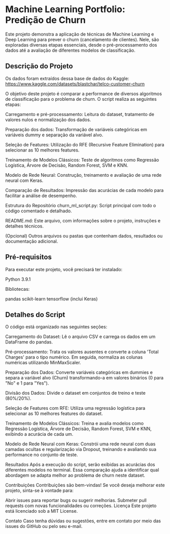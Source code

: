 # Machine Learning Portfolio: Predição de Churn #

Este projeto demonstra a aplicação de técnicas de Machine Learning e Deep Learning para prever o churn (cancelamento de clientes). Nele, são exploradas diversas etapas essenciais, desde o pré-processamento dos dados até a avaliação de diferentes modelos de classificação.

## Descrição do Projeto
Os dados foram extraídos dessa base de dados do Kaggle: https://www.kaggle.com/datasets/blastchar/telco-customer-churn

O objetivo deste projeto é comparar a performance de diversos algoritmos de classificação para o problema de churn. O script realiza as seguintes etapas:


Carregamento e pré-processamento: Leitura do dataset, tratamento de valores nulos e normalização dos dados.

Preparação dos dados: Transformação de variáveis categóricas em variáveis dummy e separação da variável alvo.

Seleção de Features: Utilização do RFE (Recursive Feature Elimination) para selecionar as 10 melhores features.

Treinamento de Modelos Clássicos: Teste de algoritmos como Regressão Logística, Árvore de Decisão, Random Forest, SVM e KNN.

Modelo de Rede Neural: Construção, treinamento e avaliação de uma rede neural com Keras.

Comparação de Resultados: Impressão das acurácias de cada modelo para facilitar a análise de desempenho.

Estrutura do Repositório
churn_ml_script.py: Script principal com todo o código comentado e detalhado.

README.md: Este arquivo, com informações sobre o projeto, instruções e detalhes técnicos.

(Opcional) Outros arquivos ou pastas que contenham dados, resultados ou documentação adicional.

## Pré-requisitos

Para executar este projeto, você precisará ter instalado:

Python 3.9.1

Bibliotecas:

pandas
scikit-learn
tensorflow (inclui Keras)

## Detalhes do Script
O código está organizado nas seguintes seções:

Carregamento do Dataset:
Lê o arquivo CSV e carrega os dados em um DataFrame do pandas.

Pré-processamento:
Trata os valores ausentes e converte a coluna 'Total Charges' para o tipo numérico. Em seguida, normaliza as colunas numéricas utilizando MinMaxScaler.

Preparação dos Dados:
Converte variáveis categóricas em dummies e separa a variável alvo (Churn) transformando-a em valores binários (0 para "No" e 1 para "Yes").

Divisão dos Dados:
Divide o dataset em conjuntos de treino e teste (80%/20%).

Seleção de Features com RFE:
Utiliza uma regressão logística para selecionar as 10 melhores features do dataset.

Treinamento de Modelos Clássicos:
Treina e avalia modelos como Regressão Logística, Árvore de Decisão, Random Forest, SVM e KNN, exibindo a acurácia de cada um.

Modelo de Rede Neural com Keras:
Constrói uma rede neural com duas camadas ocultas e regularização via Dropout, treinando e avaliando sua performance no conjunto de teste.

Resultados
Após a execução do script, serão exibidas as acurácias dos diferentes modelos no terminal. Essa comparação ajuda a identificar qual abordagem se adapta melhor ao problema de churn neste dataset.

Contribuições
Contribuições são bem-vindas! Se você deseja melhorar este projeto, sinta-se à vontade para:

Abrir issues para reportar bugs ou sugerir melhorias.
Submeter pull requests com novas funcionalidades ou correções.
Licença
Este projeto está licenciado sob a MIT License.

Contato
Caso tenha dúvidas ou sugestões, entre em contato por meio das issues do GitHub ou pelo seu e-mail.
